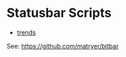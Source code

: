 # Statusbar Scripts

- [trends](https://github.com/ihsanturk/trends)

See: https://github.com/matryer/bitbar
